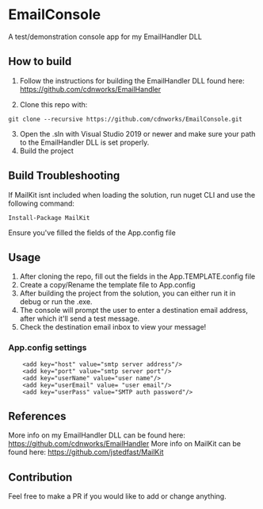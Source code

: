 # EmailConsole
 A test/demonstration console app for my EmailHandler DLL

## How to build
 1. Follow the instructions for building the EmailHandler DLL found here: https://github.com/cdnworks/EmailHandler

 2. Clone this repo with:
 ```
 git clone --recursive https://github.com/cdnworks/EmailConsole.git
 ```
 3. Open the .sln with Visual Studio 2019 or newer and make sure your path to the EmailHandler DLL is set properly.
 4. Build the project

## Build Troubleshooting
 
 If MailKit isnt included when loading the solution, run nuget CLI and use the following command:
 ```
 Install-Package MailKit
 ```
 Ensure you've filled the fields of the App.config file
 
## Usage
 1. After cloning the repo, fill out the fields in the App.TEMPLATE.config file
 2. Create a copy/Rename the template file to App.config
 3. After building the project from the solution, you can either run it in debug or run the .exe.
 4. The console will prompt the user to enter a destination email address, after which it'll send a test message.
 5. Check the destination email inbox to view your message!
 
### App.config settings
```
    <add key="host" value="smtp server address"/>
    <add key="port" value="smtp server port"/>
    <add key="userName" value="user name"/>
    <add key="userEmail" value= "user email"/>
    <add key="userPass" value="SMTP auth password"/>
```

## References
 More info on my EmailHandler DLL can be found here: https://github.com/cdnworks/EmailHandler
 More info on MailKit can be found here: https://github.com/jstedfast/MailKit
 
## Contribution
 Feel free to make a PR if you would like to add or change anything.
